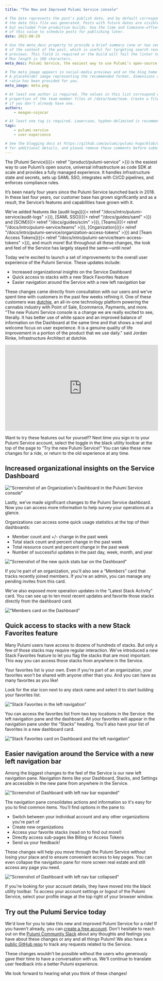 ```yaml
---
title: "The New and Improved Pulumi Service console"

# The date represents the post's publish date, and by default corresponds with
# the date this file was generated. Posts with future dates are visible in development,
# but excluded from production builds. Use the time and timezone-offset portions of
# of this value to schedule posts for publishing later.
date: 2022-08-29

# Use the meta_desc property to provide a brief summary (one or two sentences)
# of the content of the post, which is useful for targeting search results or social-media
# previews. This field is required or the build will fail the linter test. 
# Max length is 160 characters.
meta_desc: Pulumi Service, the easiest way to use Pulumi’s open-source universal infrastructure as code, just got better with a new and improved console.

# The meta_image appears in social-media previews and on the blog home page.
# A placeholder image representing the recommended format, dimensions and aspect
# ratio has been provided for you.
meta_image: meta.png

# At least one author is required. The values in this list correspond with the `id`
# properties of the team member files at /data/team/team. Create a file for yourself
# if you don't already have one.
authors:
    - meagan-cojocar

# At least one tag is required. Lowercase, hyphen-delimited is recommended.
tags:
    - pulumi-service
    - user-experience

# See the blogging docs at https://github.com/pulumi/pulumi-hugo/blob/master/BLOGGING.md.
# for additional details, and please remove these comments before submitting for review.
---
```


The [Pulumi Service]({{< relref "/product/pulumi-service" >}}) is the easiest way to use Pulumi’s open source, universal infrastructure as code SDK at scale and provides a fully managed experience. It handles infrastructure state and secrets, sets up SAML SSO, integrates with CI/CD pipelines, and enforces compliance rules.

It’s been nearly four years since the Pulumi Service launched back in 2018. In these last four years, our customer base has grown significantly and as a result, the Service’s features and capabilities have grown with it.

<!--more-->

We’ve added features like [audit logs]({{< relref "/docs/intro/pulumi-service/audit-logs" >}}), [SAML SSO]({{< relref "/docs/guides/saml" >}}) and [SCIM]({{< relref "/docs/guides/scim" >}}), [Teams]({{< relref "/docs/intro/pulumi-service/teams" >}}), [Organization]({{< relref "/docs/intro/pulumi-service/organization-access-tokens" >}}) and [Team Access Tokens]({{< relref "/docs/intro/pulumi-service/team-access-tokens" >}}), and much more! But throughout all these changes, the look and feel of the Service has largely stayed the same—until now!

Today we’re excited to launch a set of improvements to the overall user experience of the Pulumi Service. These updates include:

- Increased organizational insights on the Service Dashboard
- Quick access to stacks with a new Stack Favorites feature
- Easier navigation around the Service with a new left navigation bar

These changes came directly from consultation with our users and we've spent time with customers in the past few weeks refining it. One of these customers was [dutchie](https://dutchie.com), an all-in-one technology platform powering the cannabis industry with Point of Sale, Ecommerce, Payments, and more. "The new Pulumi Service console is a change we are really excited to see, literally. It has better use of white space and an improved balance of information on the Dashboard at the same time and that shows a real and welcome focus on user experience. It is a genuine quality of life improvement in a portion of the product that we use daily." said Jordan Rinke, Infrastructure Architect at dutchie.

<div class="rounded shadow-md" style="position: relative; padding-bottom: 56.25%; height: 0; overflow: hidden;">
    <iframe
        src="https://www.youtube.com/embed/S_i6etgwKR4?rel=0"
        style="position: absolute; top: 0; left: 0; width: 100%; height: 100%; border:0;"
        title="Introducing the New and Improved Pulumi Service Console"
        allow="accelerometer; autoplay; clipboard-write; encrypted-media; gyroscope; picture-in-picture"
        allowfullscreen
    ></iframe>
</div>

Want to try these features out for yourself? Next time you sign in to your Pulumi Service account, select the toggle in the black utility toolbar at the top of the page to “Try the new Pulumi Service!” You can take these new changes for a ride, or return to the old experience at any time.

## Increased organizational insights on the Service Dashboard

!["Screenshot of an Organization's Dashboard in the Pulumi Service console"](dashboard.png)

Lastly, we’ve made significant changes to the Pulumi Service dashboard. Now you can access more information to help survey your operations at a glance.

Organizations can access some quick usage statistics at the top of their dashboards:

- Member count and +/- change in the past week
- Total stack count and percent change in the past week
- Total resource count and percent change in the past week
- Number of successful updates in the past day, week, month, and year

!["Screenshot of the new quick stats bar on the Dashboard"](dashboard-quick-stats.png)

If you're part of an organization, you'll also see a “Members” card that tracks recently joined members. If you're an admin, you can manage any pending invites from this card.

We've also exposed more operation updates in the “Latest Stack Activity” card. You can see up to ten most recent updates and favorite those stacks directly from the dashboard card.

!["Members card on the Dashboard"](members-stack-activity-cards.png)

## Quick access to stacks with a new Stack Favorites feature

Many Pulumi users have access to dozens of hundreds of stacks. But only a few of those stacks may require regular interaction. We've introduced a new Stack Favorites feature to let you flag the stacks that are most important. This way you can access those stacks from anywhere in the Service.

Your favorites list is your own. Even if you're part of an organization, your favorites won't be shared with anyone other than you. And you can have as many favorites as you like!

Look for the star icon next to any stack name and select it to start building your favorites list.

!["Stack Favorites in the left navigation"](stack-navigation.png)

You can access the favorites list from two key locations in the Service: the left navigation pane and the dashboard. All your favorites will appear in the navigation pane under the “Stacks” heading. You'll also have your list of favorites in a new dashboard card.

!["Stack Favorites card on Dashboard and the left navigation"](stacks-navigation-favorites-card.png)

## Easier navigation around the Service with a new left navigation bar

Among the biggest changes to the feel of the Service is our new left navigation pane. Navigation items like your Dashboard, Stacks, and Settings are accessible in the new pane from anywhere in the Service.

!["Screenshot of Dashboard with left nav bar expanded"](dashboard-nav-expanded.png)

The navigation pane consolidates actions and information so it's easy for you to find common items. You'll find options in the pane to:

- Switch between your individual account and any other organizations you're part of
- Create new organizations
- Access your favorite stacks (read on to find out more!)
- Directly access sub-pages like Billing or Access Tokens
- Send us your feedback!

These changes will help you move through the Pulumi Service without losing your place and to ensure convenient access to key pages. You can even collapse the navigation pane for more screen real estate and still access any page you need.

!["Screenshot of Dashboard with left nav bar collapsed"](dashboard-nav-collapsed.png)

If you're looking for your account details, they have moved into the black utility toolbar. To access your account settings or logout of the Pulumi Service, select your profile image at the top right of your browser window.

## Try out the Pulumi Service today

We'd love for you to take this new and improved Pulumi Service for a ride!  If you haven't already, you can [create a free account](https://app.pulumi.com/signup). Don't hesitate to reach out on the [Pulumi Community Slack](https://slack.pulumi.com/?_gl=1*abbv2y*_ga*MTgxNzE0MTI3LjE2NDM3MzcwNTU.*_ga_FQHG5CVY2D*MTY1NzY0ODc4NC4xMzMuMC4xNjU3NjQ4Nzg0LjYw) about any thoughts and feelings you have about these changes or any and all things Pulumi! We also have a [public GitHub repo](https://github.com/pulumi/service-requests/issues) to track any requests related to the Service.

These changes wouldn’t be possible without the users who generously gave their time to have a conversation with us. We'll continue to translate user feedback into a better Pulumi experience.

We look forward to hearing what you think of these changes!
